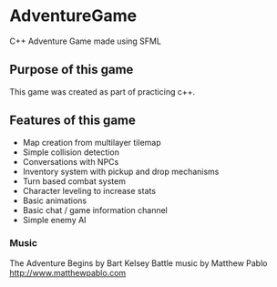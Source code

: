 # AdventureGame
C++ Adventure Game made using SFML

## Purpose of this game
This game was created as part of practicing c++.

## Features of this game
* Map creation from multilayer tilemap
* Simple collision detection
* Conversations with NPCs
* Inventory system with pickup and drop mechanisms
* Turn based combat system
* Character leveling to increase stats
* Basic animations
* Basic chat / game information channel
* Simple enemy AI

### Music
The Adventure Begins by Bart Kelsey
Battle music by Matthew Pablo
http://www.matthewpablo.com
